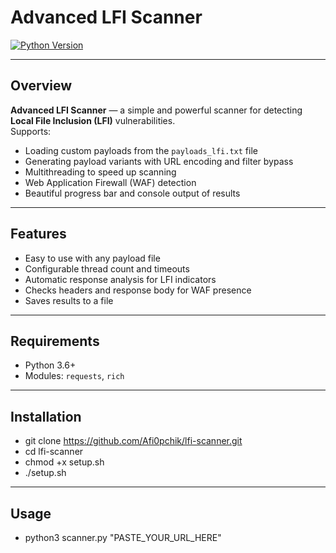 # Advanced LFI Scanner

[![Python Version](https://img.shields.io/badge/python-3.6%2B-blue)]()

---

## Overview

**Advanced LFI Scanner** — a simple and powerful scanner for detecting **Local File Inclusion (LFI)** vulnerabilities.  
Supports:

- Loading custom payloads from the `payloads_lfi.txt` file  
- Generating payload variants with URL encoding and filter bypass  
- Multithreading to speed up scanning  
- Web Application Firewall (WAF) detection  
- Beautiful progress bar and console output of results

---

## Features

- Easy to use with any payload file  
- Configurable thread count and timeouts  
- Automatic response analysis for LFI indicators  
- Checks headers and response body for WAF presence  
- Saves results to a file

---

## Requirements

- Python 3.6+  
- Modules: `requests`, `rich`

---

## Installation


- git clone https://github.com/Afi0pchik/lfi-scanner.git 
- cd lfi-scanner
- chmod +x setup.sh
- ./setup.sh

---

## Usage

- python3 scanner.py "PASTE_YOUR_URL_HERE"

